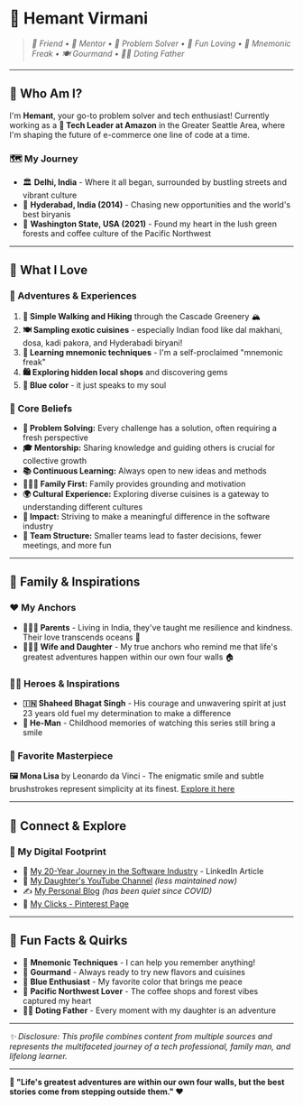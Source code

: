 # 🔵 Hemant Virmani

> *🤝 Friend • 🎯 Mentor • 🧩 Problem Solver • 🎉 Fun Loving • 🧠 Mnemonic Freak • 🍽️ Gourmand • 👨‍👧 Doting Father*

---

## 🔷 Who Am I?

I'm **Hemant**, your go-to problem solver and tech enthusiast! Currently working as a **🏢 Tech Leader at Amazon** in the Greater Seattle Area, where I'm shaping the future of e-commerce one line of code at a time.

### 🗺️ My Journey
- 🏛️ **Delhi, India** - Where it all began, surrounded by bustling streets and vibrant culture
- 🍛 **Hyderabad, India (2014)** - Chasing new opportunities and the world's best biryanis
- 🌲 **Washington State, USA (2021)** - Found my heart in the lush green forests and coffee culture of the Pacific Northwest

---

## 🔷 What I Love

### 🔵 Adventures & Experiences
1. **🥾 Simple Walking and Hiking** through the Cascade Greenery 🏔️
2. **🍽️ Sampling exotic cuisines** - especially Indian food like dal makhani, dosa, kadi pakora, and Hyderabadi biryani!
3. **🧠 Learning mnemonic techniques** - I'm a self-proclaimed "mnemonic freak"
4. **🛍️ Exploring hidden local shops** and discovering gems
5. **💙 Blue color** - it just speaks to my soul

### 🎯 Core Beliefs
- **🧩 Problem Solving:** Every challenge has a solution, often requiring a fresh perspective
- **🎓 Mentorship:** Sharing knowledge and guiding others is crucial for collective growth
- **📚 Continuous Learning:** Always open to new ideas and methods
- **👨‍👩‍👧 Family First:** Family provides grounding and motivation
- **🌍 Cultural Experience:** Exploring diverse cuisines is a gateway to understanding different cultures
- **💫 Impact:** Striving to make a meaningful difference in the software industry
- **👥 Team Structure:** Smaller teams lead to faster decisions, fewer meetings, and more fun

---

## 🔷 Family & Inspirations

### ❤️ My Anchors
- **👨‍👩‍👦 Parents** - Living in India, they've taught me resilience and kindness. Their love transcends oceans 🌊
- **👨‍👩‍👧 Wife and Daughter** - My true anchors who remind me that life's greatest adventures happen within our own four walls 🏠

### 🦸‍♂️ Heroes & Inspirations
- **🇮🇳 Shaheed Bhagat Singh** - His courage and unwavering spirit at just 23 years old fuel my determination to make a difference
- **💪 He-Man** - Childhood memories of watching this series still bring a smile

### 🎨 Favorite Masterpiece
**🖼️ Mona Lisa** by Leonardo da Vinci - The enigmatic smile and subtle brushstrokes represent simplicity at its finest. [Explore it here](https://en.wikipedia.org/wiki/Mona_Lisa)

---

## 🔗 Connect & Explore

### 📱 My Digital Footprint
- 💼 [My 20-Year Journey in the Software Industry](https://www.linkedin.com/pulse/20-years-down-memory-lane-hemant-virmani/) - LinkedIn Article
- 🎥 [My Daughter's YouTube Channel](https://www.youtube.com/channel/UCk4Bo12KZU-BqlXw6KUJ58g) *(less maintained now)*
- ✍️ [My Personal Blog](https://includethoughts.blogspot.com/) *(has been quiet since COVID)*
- 📸 [My Clicks - Pinterest Page](https://in.pinterest.com/clicksbyhemant/clicks/)

---

## 🔵 Fun Facts & Quirks

- 🧠 **Mnemonic Techniques** - I can help you remember anything!
- 🍴 **Gourmand** - Always ready to try new flavors and cuisines
- 💙 **Blue Enthusiast** - My favorite color that brings me peace
- 🌲 **Pacific Northwest Lover** - The coffee shops and forest vibes captured my heart
- 👨‍👧 **Doting Father** - Every moment with my daughter is an adventure

---

*✨ Disclosure: This profile combines content from multiple sources and represents the multifaceted journey of a tech professional, family man, and lifelong learner.*

---

**🔵 "Life's greatest adventures are within our own four walls, but the best stories come from stepping outside them." ❤️**
